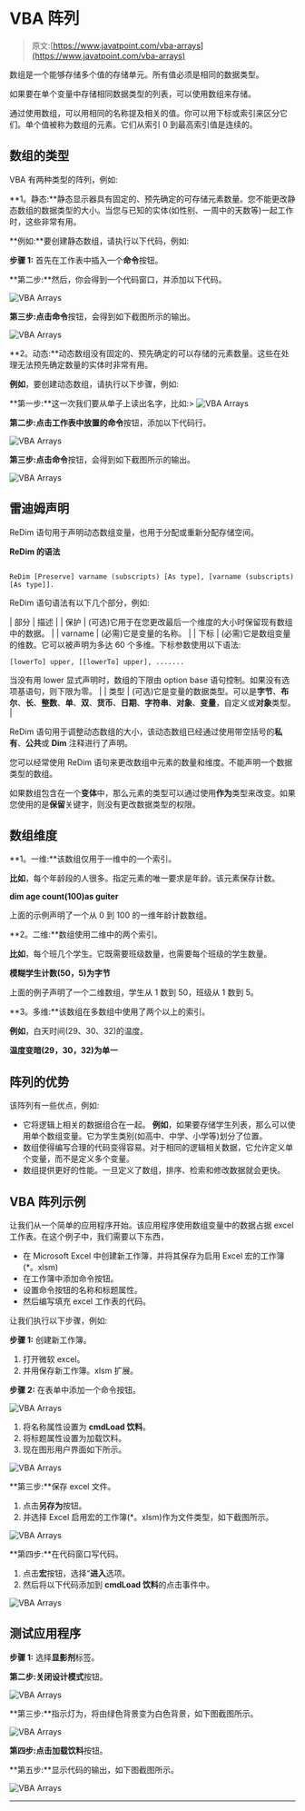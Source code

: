 # VBA 阵列

> 原文:[https://www.javatpoint.com/vba-arrays](https://www.javatpoint.com/vba-arrays)

数组是一个能够存储多个值的存储单元。所有值必须是相同的数据类型。

如果要在单个变量中存储相同数据类型的列表，可以使用数组来存储。

通过使用数组，可以用相同的名称提及相关的值。你可以用下标或索引来区分它们。单个值被称为数组的元素。它们从索引 0 到最高索引值是连续的。

## 数组的类型

VBA 有两种类型的阵列，例如:

**1。静态:**静态显示器具有固定的、预先确定的可存储元素数量。您不能更改静态数组的数据类型的大小。当您与已知的实体(如性别、一周中的天数等)一起工作时，这些非常有用。

**例如:**要创建静态数组，请执行以下代码，例如:

**步骤 1:** 首先在工作表中插入一个**命令**按钮。

**第二步:**然后，你会得到一个代码窗口，并添加以下代码。

![VBA Arrays](img/d7d13c3b14a78e11214c6069fdb2c445.png)

**第三步:**点击**命令**按钮，会得到如下截图所示的输出。

![VBA Arrays](img/e8adc97e44581ef7e7b7cd1904cf2f64.png)

**2。动态:**动态数组没有固定的、预先确定的可以存储的元素数量。这些在处理无法预先确定数量的实体时非常有用。

**例如**，要创建动态数组，请执行以下步骤，例如:

**第一步:**这一次我们要从单子上读出名字，比如:> ![VBA Arrays](img/0b71928264b3753ca6253dc17999ecbb.png)

**第二步:**点击工作表中放置的**命令**按钮，添加以下代码行。

![VBA Arrays](img/b09549f2aa5e46f2c01506bda2865b04.png)

**第三步:**点击**命令**按钮，会得到如下截图所示的输出。

![VBA Arrays](img/9fb2429dc26b950740456d2c94529083.png)

## 雷迪姆声明

ReDim 语句用于声明动态数组变量，也用于分配或重新分配存储空间。

**ReDim 的语法**

```

ReDim [Preserve] varname (subscripts) [As type], [varname (subscripts) [As type]].

```

ReDim 语句语法有以下几个部分，例如:

| 部分 | 描述 |
| 保护 | (可选)它用于在您更改最后一个维度的大小时保留现有数组中的数据。 |
| varname | (必需)它是变量的名称。 |
| 下标 | (必需)它是数组变量的维数。它可以被声明为多达 60 个多维。下标参数使用以下语法:

```
[lowerTo] upper, [[lowerTo] upper], .......

```

当没有用 lower 显式声明时，数组的下限由 option base 语句控制。如果没有选项基语句，则下限为零。 |
| 类型 | (可选)它是变量的数据类型。可以是**字节**、**布尔**、**长**、**整数**、**单**、**双**、**货币**、**日期**、**字符串**、**对象**、**变量**，自定义或**对象**类型。 |

ReDim 语句用于调整动态数组的大小，该动态数组已经通过使用带空括号的**私有**、**公共**或 **Dim** 注释进行了声明。

您可以经常使用 ReDim 语句来更改数组中元素的数量和维度。不能声明一个数据类型的数组。

如果数组包含在一个**变体**中，那么元素的类型可以通过使用**作为**类型来改变。如果您使用的是**保留**关键字，则没有更改数据类型的权限。

## 数组维度

**1。一维:**该数组仅用于一维中的一个索引。

**比如**，每个年龄段的人很多。指定元素的唯一要求是年龄。该元素保存计数。

**dim age count(100)as guiter**

上面的示例声明了一个从 0 到 100 的一维年龄计数数组。

**2。二维:**数组使用二维中的两个索引。

**比如**，每个班几个学生。它既需要班级数量，也需要每个班级的学生数量。

**模糊学生计数(50，5)为字节**

上面的例子声明了一个二维数组，学生从 1 数到 50，班级从 1 数到 5。

**3。多维:**该数组在多数组中使用了两个以上的索引。

**例如**，白天时间(29、30、32)的温度。

**温度变暗(29，30，32)为单一**

## 阵列的优势

该阵列有一些优点，例如:

*   它将逻辑上相关的数据组合在一起。
    **例如**，如果要存储学生列表，那么可以使用单个数组变量。它为学生类别(如高中、中学、小学等)划分了位置。
*   数组使得编写合理的代码变得容易。对于相同的逻辑相关数据，它允许定义单个变量，而不是定义多个变量。
*   数组提供更好的性能。一旦定义了数组，排序、检索和修改数据就会更快。

## VBA 阵列示例

让我们从一个简单的应用程序开始。该应用程序使用数组变量中的数据占据 excel 工作表。在这个例子中，我们需要以下东西，

*   在 Microsoft Excel 中创建新工作簿，并将其保存为启用 Excel 宏的工作簿(*。xlsm)
*   在工作簿中添加命令按钮。
*   设置命令按钮的名称和标题属性。
*   然后编写填充 excel 工作表的代码。

让我们执行以下步骤，例如:

**步骤 1:** 创建新工作簿。

1.  打开微软 excel。
2.  并用保存新工作簿。xlsm 扩展。

**步骤 2:** 在表单中添加一个命令按钮。

![VBA Arrays](img/88223629ed264ca9a43848dcd9961011.png)

1.  将名称属性设置为 **cmdLoad 饮料**。
2.  将标题属性设置为加载饮料。
3.  现在图形用户界面如下所示。

![VBA Arrays](img/01b436c679f567617a3e5520a0b4dfb3.png)

**第三步:**保存 excel 文件。

1.  点击**另存为**按钮。
2.  并选择 Excel 启用宏的工作簿(*。xlsm)作为文件类型，如下截图所示。

![VBA Arrays](img/f5c05428d012a276fec0325fd5fd1c37.png)

**第四步:**在代码窗口写代码。

1.  点击**宏**按钮，选择“**进入**选项。
2.  然后将以下代码添加到 **cmdLoad 饮料**的点击事件中。

![VBA Arrays](img/319bde49716247fca22bca479abefb6d.png)

## 测试应用程序

**步骤 1:** 选择**显影剂**标签。

**第二步:**关闭**设计模式**按钮。

![VBA Arrays](img/fd109e5793240f640a47fd99f0d92ac2.png)

**第三步:**指示灯为，将由绿色背景变为白色背景，如下图截图所示。

![VBA Arrays](img/66694c903ba721804496f6377cf45353.png)

**第四步:**点击**加载饮料**按钮。

**第五步:**显示代码的输出，如下图截图所示。

![VBA Arrays](img/14aa56ad68cba69260568b6c47a7f7b8.png)

* * *